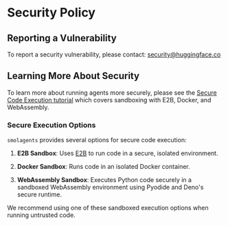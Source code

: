 # Security Policy

## Reporting a Vulnerability

To report a security vulnerability, please contact: security@huggingface.co

## Learning More About Security

To learn more about running agents more securely, please see the [Secure Code Execution tutorial](docs/source/en/tutorials/secure_code_execution.mdx) which covers sandboxing with E2B, Docker, and WebAssembly.

### Secure Execution Options

`smolagents` provides several options for secure code execution:

1. **E2B Sandbox**: Uses [E2B](https://e2b.dev/) to run code in a secure, isolated environment.

2. **Docker Sandbox**: Runs code in an isolated Docker container.

3. **WebAssembly Sandbox**: Executes Python code securely in a sandboxed WebAssembly environment using Pyodide and Deno's secure runtime.

We recommend using one of these sandboxed execution options when running untrusted code.
